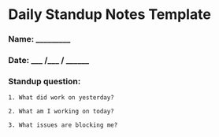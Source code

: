 # Daily Standup Notes Template

### Name: _________

### Date: ___ /___ / ______

### Standup question:

    1. What did work on yesterday?

    2. What am I working on today?

    3. What issues are blocking me?
